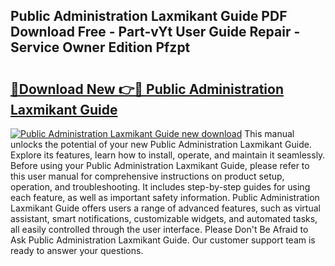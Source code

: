 ## Public Administration Laxmikant Guide PDF Download Free - Part-vYt User Guide Repair - Service Owner Edition Pfzpt

# <h2><a href="http://bc75197.oget.top/?id=Public+Administration+Laxmikant+Guide">🔗Download New 👉🔴 Public Administration Laxmikant Guide</a></h2>

[![Public Administration Laxmikant Guide new download](https://i.imgur.com/5g1atiW.png)](http://bc75197.oget.top/?id=Public+Administration+Laxmikant+Guide)
This manual unlocks the potential of your new Public Administration Laxmikant Guide. Explore its features, learn how to install, operate, and maintain it seamlessly. Before using your Public Administration Laxmikant Guide, please refer to this user manual for comprehensive instructions on product setup, operation, and troubleshooting. It includes step-by-step guides for using each feature, as well as important safety information. Public Administration Laxmikant Guide offers users a range of advanced features, such as virtual assistant, smart notifications, customizable widgets, and automated tasks, all easily controlled through the user interface. Please Don't Be Afraid to Ask Public Administration Laxmikant Guide. Our customer support team is ready to answer your questions.

